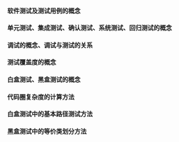 #### 软件测试及测试用例的概念

#### 单元测试、集成测试、确认测试、系统测试、回归测试的概念

#### 调试的概念、调试与测试的关系

#### 测试覆盖度的概念

#### 白盒测试、黑盒测试的概念

#### 代码圈复杂度的计算方法

#### 白盒测试中的基本路径测试方法

#### 黑盒测试中的等价类划分方法